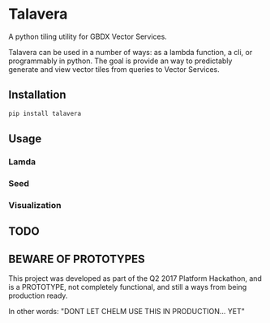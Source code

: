 # Talavera

A python tiling utility for GBDX Vector Services. 

Talavera can be used in a number of ways: as a lambda function, a cli, or 
programmably in python. The goal is provide an way to predictably generate and view vector tiles 
from queries to Vector Services. 

## Installation

```python
pip install talavera
```

## Usage

### Lamda 

### Seed

### Visualization


## TODO


## BEWARE OF PROTOTYPES

This project was developed as part of the Q2 2017 Platform Hackathon, and is a PROTOTYPE, 
not completely functional, and still a ways from being production ready.

In other words: "DONT LET CHELM USE THIS IN PRODUCTION... YET"
